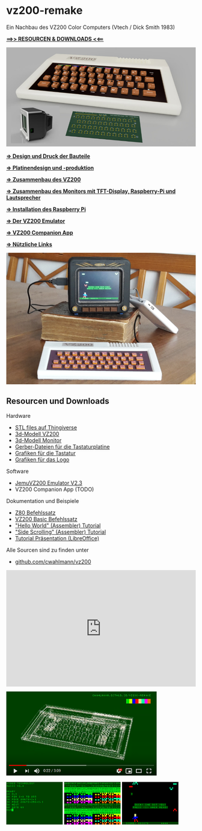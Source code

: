 # vz200-remake
Ein Nachbau des VZ200 Color Computers (Vtech / Dick Smith 1983)

**[==>> RESOURCEN & DOWNLOADS <<==](#resourcen-und-downloads)** 

![Teaser](images/vz200-teaser.jpg "VZ200 - 70%")

**[=> Design und Druck der Bauteile](01_druck.md)**

**[=> Platinendesign und -produktion](02_platinendesign.md)**

**[=> Zusammenbau des VZ200](03_zusammenbau_vz200.md)**

**[=> Zusammenbau des Monitors mit TFT-Display, Raspberry-Pi und Lautsprecher](04_zusammenbau_monitor.md)**

**[=> Installation des Raspberry Pi](05_installation.md)**

**[=> Der VZ200 Emulator](06_emulator.md)**

**[=> VZ200 Companion App](apps/README.md)**

**[=> Nützliche Links](08_links.md)**

![Prototyp](images/resized/VZ200-komplett-5Zoll-Monitor-TheHunter.jpg "VZ200 - 70%")

## Resourcen und Downloads

Hardware
* [STL files auf Thingiverse](https://www.thingiverse.com/thing:4415555)
* [3d-Modell VZ200](resources/3d-model/vz200.f3d)
* [3d-Modell Monitor](resources/3d-model/Monitor_5-Zoll.f3d) 
* [Gerber-Dateien für die Tastaturplatine](resources/gerber/vz200-keyboard-layout.zip)
* [Grafiken für die Tastatur](resources/aufkleber/Aufkleber-2x70perc.png)
* [Grafiken für das Logo](resources/aufkleber/logo_7x70perc_A4.png)

Software
* [JemuVZ200 Emulator V2.3](resources/releases/JemuVZ200-2.3.zip)
* VZ200 Companion App (TODO)

Dokumentation und Beispiele
* [Z80 Befehlssatz](resources/doc/z80.pdf)
* [VZ200 Basic Befehlssatz](resources/doc/VZ200-Basic.pdf)
* ["Hello World" (Assembler) Tutorial](resources/doc/tutorial/hello-world-asm-tutorial.pdf)
* ["Side Scrolling" (Assembler) Tutorial](resources/doc/tutorial/side-scroll-asm-tutorial.pdf)
* [Tutorial Präsentation (LibreOffice)](resources/doc/tutorial/VZ200-tutorial.odp)

Alle Sourcen sind zu finden unter
* [github.com/cwahlmann/vz200](https://github.com/cwahlmann/vz200)

<div style="position: relative; padding-bottom: 56.25%; padding-top: 25px; height: 0;">
    <iframe style="position: absolute; top: 0; left: 0; width: 100%; height: 100%;" src="https://www.youtube.com/embed/7TxQ1y71ufA" frameborder="0" allow="accelerometer; autoplay; encrypted-media; gyroscope; picture-in-picture" allowfullscreen="allowfullscreen"> </iframe>
</div>

[![VZ200 Presentation Makerfaire](images/vz200-remake-presentation-youtube.png)](https://www.youtube.com/watch?v=7TxQ1y71ufA)

![Screenshot_02](images/screenshot_02.png "Basic Programming")
![Screenshot_03](images/screenshot_03.png "Charset")
![Screenshot_05](images/screenshot_05.png "the hunter - bit by a bat")
